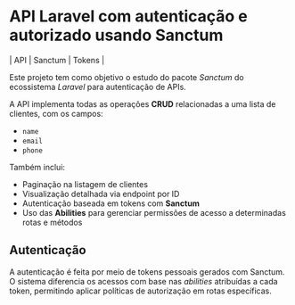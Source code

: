 # API Laravel com autenticação e autorizado usando Sanctum 
| API | Sanctum | Tokens | 

Este projeto tem como objetivo o estudo do pacote *Sanctum* do ecossistema *Laravel* para autenticação de APIs.

A API implementa todas as operações **CRUD** relacionadas a uma lista de clientes, com os campos:

- `name`
- `email`
- `phone`


Também inclui:

- Paginação na listagem de clientes
- Visualização detalhada via endpoint por ID
- Autenticação baseada em tokens com **Sanctum**
- Uso das **Abilities** para gerenciar permissões de acesso a determinadas rotas e métodos

## Autenticação

A autenticação é feita por meio de tokens pessoais gerados com Sanctum. O sistema diferencia os acessos com base nas *abilities* atribuídas a cada token, permitindo aplicar políticas de autorização em rotas específicas.
